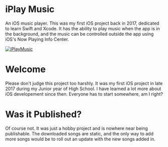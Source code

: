 # iPlay Music
An iOS music player. This was my first iOS project back in 2017, dedicated to learn Swift and Xcode. It has the ability to play music when the app is in the background, and the music can be controlled outside the app using iOS's Now Playing Info Center.

[![iPlayMusic](https://user-images.githubusercontent.com/60367213/94369964-701c1780-00b2-11eb-9ec0-12e670ab0cb0.png)](#)

# Welcome
Please don't judge this project too harshly. It was my first iOS project in late 2017 during my Junior year of High School. I have learned a lot more about iOS developement since then. Everyone has to start somewhere, am I right?

# Was it Published?
Of course not. It was just a hobby project and is nowhere near being publishable. The downloaded songs are static, and the only way to add more songs would be to roll out an update with the new songs added in.
